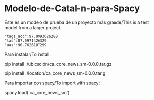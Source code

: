 # Modelo-de-Catal-n-para-Spacy

Este es un modelo de prueba de un proyecto más grande/This is a test model from a larger project.

    "tags_acc":97.9993626288
    "las":87.5971426329
    "uas":90.7626187299

Para instalar/To install:

pip install ./ubicación/ca_core_news_sm-0.0.0.tar.gz

pip install ./location/ca_core_news_sm-0.0.0.tar.g

Para importar con spacy/To import with spacy:

spacy.load('ca_core_news_sm')
